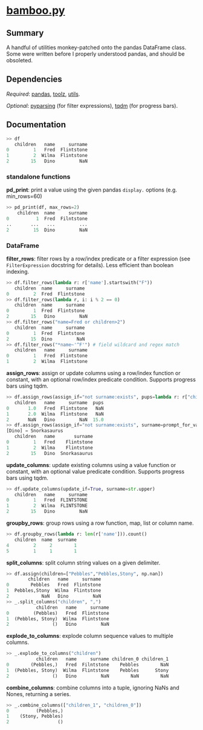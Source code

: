 # [bamboo.py](pudzu.sandbox/bamboo.py)

## Summary 

A handful of utilities monkey-patched onto the pandas DataFrame class. Some were written before I properly understood pandas, and should be obsoleted.

## Dependencies
*Required*: [pandas](http://pandas.pydata.org/), [toolz](http://toolz.readthedocs.io/en/latest/index.html), [utils](utils.md).

*Optional*: [pyparsing](http://pyparsing.wikispaces.com/) (for filter expressions), [tqdm](https://pypi.org/project/tqdm/) (for progress bars).
 
## Documentation

```python
>> df
   children   name     surname
0         1   Fred  Flintstone
1         2  Wilma  Flintstone
2        15   Dino         NaN
```

### standalone functions

**pd_print**: print a value using the given pandas `display.` options (e.g. min_rows=60)

```python
>> pd_print(df, max_rows=2)
    children  name     surname
0          1  Fred  Filntstone
..       ...   ...         ...
2         15  Dino         NaN
```

### DataFrame

**filter_rows**: filter rows by a row/index predicate or a filter expression (see `FilterExpression` docstring for details). Less efficient than boolean indexing.

```python
>> df.filter_rows(lambda r: r['name'].startswith("F"))
   children  name     surname
0         2  Fred  Flintstone
>> df.filter_rows(lambda r, i: i % 2 == 0)
   children  name     surname
0         1  Fred  Flintstone
2        15   Dino         NaN
>> df.filter_rows("name=Fred or children>2")
   children  name     surname
0         1  Fred  Flintstone
2        15  Dino         NaN
>> df.filter_rows("*name~'^F'") # field wildcard and regex match
   children   name     surname
0         1   Fred  Flintstone
1         2  Wilma  Flintstone
```

**assign_rows**: assign or update columns using a row/index function or constant, with an optional row/index predicate condition. Supports progress bars using tqdm.

```python
>> df.assign_rows(assign_if="not surname:exists", pups=lambda r: r["children"], children=None)
   children   name     surname  pups
0       1.0   Fred  Flintstone   NaN
1       2.0  Wilma  Flintstone   NaN
2       NaN   Dino         NaN  15.0
>> df.assign_rows(assign_if="not surname:exists", surname=prompt_for_value(prompt=lambda r: r["name"]))
[Dino] = Snorkasaurus
   children   name       surname
0         1   Fred    Flintstone
1         2  Wilma    Flintstone
2        15   Dino  Snorkasaurus
```

**update_columns**: update existing columns using a value function or constant, with an optional value predicate condition. Supports progress bars using tqdm.

```python
>> df.update_columns(update_if=True, surname=str.upper)
   children   name     surname
0         1   Fred  FLINTSTONE
1         2  Wilma  FLINTSTONE
2        15   Dino         NaN
```

**groupby_rows**: group rows using a row function, map, list or column name.

```python
>> df.groupby_rows(lambda r: len(r['name'])).count()
   children  name  surname
4         2     2        1
5         1     1        1
```

**split_columns**: split column string values on a given delimiter.

```python
>> df.assign(children=["Pebbles","Pebbles,Stony", np.nan])
        children   name     surname
0        Pebbles   Fred  Flintstone
1  Pebbles,Stony  Wilma  Flintstone
2            NaN   Dino         NaN
>> _.split_columns("children", ",")
           children   name     surname
0         (Pebbles)   Fred  Flintstone
1  (Pebbles, Stony)  Wilma  Flintstone
2                ()   Dino         NaN
```

**explode_to_columns**: explode column sequence values to multiple columns.

```python
>> _.explode_to_columns("children")
           children   name     surname children_0 children_1
0        (Pebbles,)   Fred  Filntstone    Pebbles        NaN
1  (Pebbles, Stony)  Wilma  Flintstone    Pebbles      Stony
2                ()   Dino         NaN        NaN        NaN
```

**combine_columns**: combine columns into a tuple, ignoring NaNs and Nones, returning a series.

```python
>> _.combine_columns(["children_1", "children_0"])
0          (Pebbles,)
1    (Stony, Pebbles)
2                  ()
```
